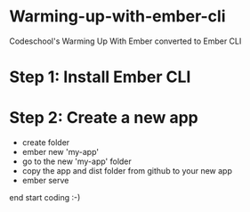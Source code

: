 # Warming-up-with-ember-cli
Codeschool's Warming Up With Ember converted to Ember CLI

# Step 1: Install Ember CLI

# Step 2: Create a new app
- create folder
- ember new 'my-app'
- go to the new 'my-app' folder
- copy the app and dist folder from github to your new app
- ember serve

end start coding :-)
